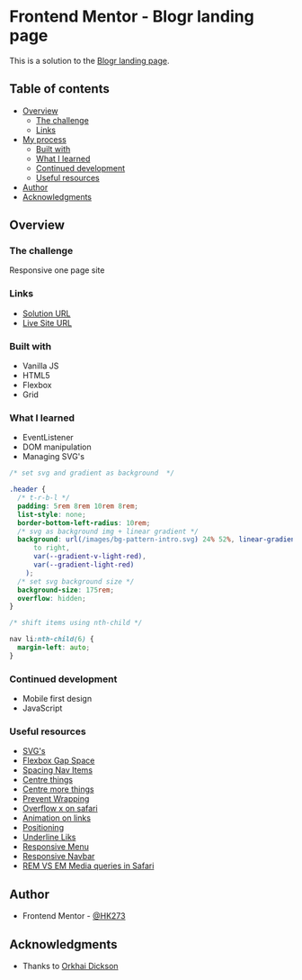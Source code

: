 # Frontend Mentor - Blogr landing page

This is a solution to the [Blogr landing page](https://www.frontendmentor.io/challenges/blogr-landing-page-EX2RLAApP/hub/blogr-landing-page-3m5XSGR52).

## Table of contents

- [Overview](#overview)
  - [The challenge](#the-challenge)
  - [Links](#links)
- [My process](#my-process)
  - [Built with](#built-with)
  - [What I learned](#what-i-learned)
  - [Continued development](#continued-development)
  - [Useful resources](#useful-resources)
- [Author](#author)
- [Acknowledgments](#acknowledgments)

## Overview

### The challenge

Responsive one page site

### Links

- [Solution URL](https://www.frontendmentor.io/solutions/four-card-section-grid-flexbox-responsive-3LySr1LRe)
- [Live Site URL](https://hk273.github.io/four-card-section/)

### Built with

- Vanilla JS
- HTML5
- Flexbox
- Grid

### What I learned

- EventListener
- DOM manipulation
- Managing SVG's

```css
/* set svg and gradient as background  */

.header {
  /* t-r-b-l */
  padding: 5rem 8rem 10rem 8rem;
  list-style: none;
  border-bottom-left-radius: 10rem;
  /* svg as background img + linear gradient */
  background: url(/images/bg-pattern-intro.svg) 24% 52%, linear-gradient(
      to right,
      var(--gradient-v-light-red),
      var(--gradient-light-red)
    );
  /* set svg background size */
  background-size: 175rem;
  overflow: hidden;
}
```

```css
/* shift items using nth-child */

nav li:nth-child(6) {
  margin-left: auto;
}
```

### Continued development

- Mobile first design
- JavaScript

### Useful resources

- [SVG's](https://css-tricks.com/scale-svg/)
- [Flexbox Gap Space](https://coryrylan.com/blog/css-gap-space-with-flexbox)
- [Spacing Nav Items](https://stackoverflow.com/questions/43475815/how-do-i-create-a-space-between-my-nav-bar)
- [Centre things](https://stackoverflow.com/questions/7596647/ignore-br-with-css)
- [Centre more things](https://betterprogramming.pub/how-to-center-things-with-style-in-css-dc87b7542689)
- [Prevent Wrapping](https://presscustomizr.com/snippet/avoid-wrapping-menu-items/)
- [Overflow x on safari](https://stackoverflow.com/questions/32666663/overflow-x-hidden-is-not-working-in-safari)
- [Animation on links](https://www.youtube.com/watch?v=ceNMP-aQkQ4)
- [Positioning](https://www.youtube.com/watch?v=UO8ed-JB4So)
- [Underline Liks](https://a11y-101.com/development/underlined-links)
- [Responsive Menu](https://dev.to/devggaurav/let-s-build-a-responsive-navbar-and-hamburger-menu-using-html-css-and-javascript-4gci)
- [Responsive Navbar](https://webdesign.tutsplus.com/tutorials/how-to-build-a-responsive-navigation-bar-with-flexbox--cms-33535)
- [REM VS EM Media queries in Safari](https://stackoverflow.com/questions/20065149/media-queries-and-rems-not-working-in-safari-5-1/20065150)

## Author

- Frontend Mentor - [@HK273](https://www.frontendmentor.io/profile/HK273)

## Acknowledgments

- Thanks to [Orkhai Dickson](https://github.com/orkhai)
